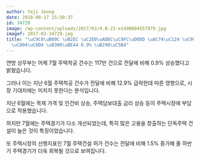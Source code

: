 ```yaml
---
author: Yeji Jeong
date: 2018-08-17 15:50:37
id: 34729
image: /wp-content/uploads/2017/03/4.0-23-e1490804557879.jpg
imagef: 2017-03-34729.jpg
title: "\uC9C0\uB09C \uB2EC \uC2E0\uADDC\uC8FC\uD0DD \uAC74\uC124 \uC99D\uAC00\u2026\
  \uC804\uC6D4 \uB300\uBE44 0.9% \uB298\uC5B4"
---
```


연방 상무부는 어제 7월 주택착공 건수는 117만 건으로 전달에 비해 0.9% 상승했다고 밝혔습니다.

그러나 이는 지난 6월 주택착공 건수가 전달에 비해 12.9% 급락한데 따른 영향으로, 시장 기대치에는 미치지 못한다는 분석입니다.

지난 6월에는 목재 가격 및 인건비 상승, 주택담보대출 금리 상승 등이 주택시장에 부담으로 작용했습니다.

하지만 7월에는 주택경기가 다소 개선되었는데, 특히 많은 고용을 창출하는 단독주택 건설이 늘은 것이 특징이었습니다.

또 주택시장의 선행지표인 7월 주택건설 허가 건수는 전달에 비해 1.5% 증가해 올 하반기 주택경기가 더욱 회복될 것으로 보여집니다.